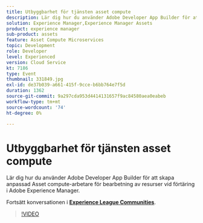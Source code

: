 ```yaml
---
title: Utbyggbarhet för tjänsten asset compute
description: Lär dig hur du använder Adobe Developer App Builder för att skapa anpassad Asset compute-arbetare för bearbetning av resurser vid förtäring i Adobe Experience Manager. Den här sessionen skapades som en del av Adobe Developers Live Content Event.
solution: Experience Manager,Experience Manager Assets
product: experience manager
sub-product: assets
feature: Asset Compute Microservices
topic: Development
role: Developer
level: Experienced
version: Cloud Service
kt: 7186
type: Event
thumbnail: 331849.jpg
exl-id: de37b039-a661-415f-9cce-b6bb764e7f5d
duration: 1362
source-git-commit: 9a297cda953d4414131657f9ac84580aea0eabeb
workflow-type: tm+mt
source-wordcount: '74'
ht-degree: 0%

---
```


# Utbyggbarhet för tjänsten asset compute

Lär dig hur du använder Adobe Developer App Builder för att skapa anpassad Asset compute-arbetare för bearbetning av resurser vid förtäring i Adobe Experience Manager.

Fortsätt konversationen i **[Experience League Communities](https://adobe.ly/36Yd3v6)**.

>[!VIDEO](https://video.tv.adobe.com/v/331849/?quality=12&learn=on&hidetitle=true)
